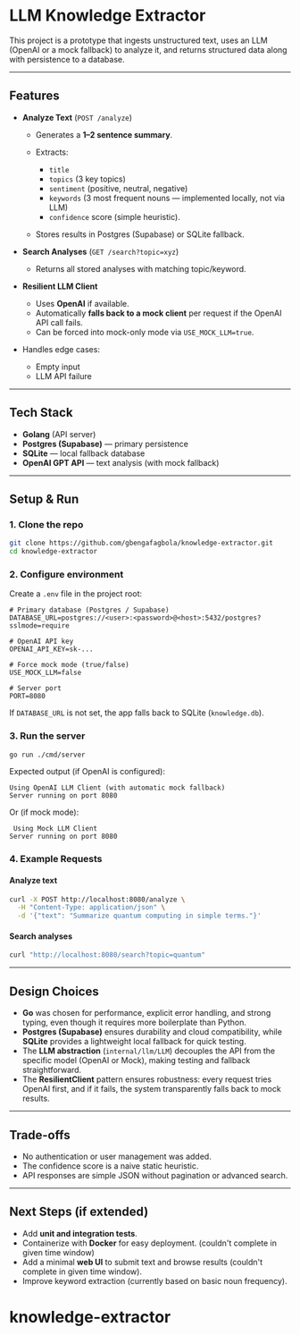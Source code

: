 
# LLM Knowledge Extractor

This project is a prototype that ingests unstructured text, uses an LLM (OpenAI or a mock fallback) to analyze it, and returns structured data along with persistence to a database.

---

## Features

* **Analyze Text** (`POST /analyze`)

  * Generates a **1–2 sentence summary**.
  * Extracts:

    * `title`
    * `topics` (3 key topics)
    * `sentiment` (positive, neutral, negative)
    * `keywords` (3 most frequent nouns — implemented locally, not via LLM)
    * `confidence` score (simple heuristic).
  * Stores results in Postgres (Supabase) or SQLite fallback.

* **Search Analyses** (`GET /search?topic=xyz`)

  * Returns all stored analyses with matching topic/keyword.

* **Resilient LLM Client**

  * Uses **OpenAI** if available.
  * Automatically **falls back to a mock client** per request if the OpenAI API call fails.
  * Can be forced into mock-only mode via `USE_MOCK_LLM=true`.

* Handles edge cases:

  * Empty input
  * LLM API failure

---

## Tech Stack

* **Golang** (API server)
* **Postgres (Supabase)** — primary persistence
* **SQLite** — local fallback database
* **OpenAI GPT API** — text analysis (with mock fallback)

---

## Setup & Run

### 1. Clone the repo

```bash
git clone https://github.com/gbengafagbola/knowledge-extractor.git
cd knowledge-extractor
```

### 2. Configure environment

Create a `.env` file in the project root:

```env
# Primary database (Postgres / Supabase)
DATABASE_URL=postgres://<user>:<password>@<host>:5432/postgres?sslmode=require

# OpenAI API key
OPENAI_API_KEY=sk-...

# Force mock mode (true/false)
USE_MOCK_LLM=false

# Server port
PORT=8080
```

If `DATABASE_URL` is not set, the app falls back to SQLite (`knowledge.db`).

### 3. Run the server

```bash
go run ./cmd/server
```

Expected output (if OpenAI is configured):

```
Using OpenAI LLM Client (with automatic mock fallback)
Server running on port 8080
```

Or (if mock mode):

```
 Using Mock LLM Client
Server running on port 8080
```

### 4. Example Requests

#### Analyze text

```bash
curl -X POST http://localhost:8080/analyze \
  -H "Content-Type: application/json" \
  -d '{"text": "Summarize quantum computing in simple terms."}'
```

#### Search analyses

```bash
curl "http://localhost:8080/search?topic=quantum"
```

---

## Design Choices

* **Go** was chosen for performance, explicit error handling, and strong typing, even though it requires more boilerplate than Python.
* **Postgres (Supabase)** ensures durability and cloud compatibility, while **SQLite** provides a lightweight local fallback for quick testing.
* The **LLM abstraction** (`internal/llm/LLM`) decouples the API from the specific model (OpenAI or Mock), making testing and fallback straightforward.
* The **ResilientClient** pattern ensures robustness: every request tries OpenAI first, and if it fails, the system transparently falls back to mock results.

---

## Trade-offs
* No authentication or user management was added.
* The confidence score is a naive static heuristic.
* API responses are simple JSON without pagination or advanced search.

---

## Next Steps (if extended)

* Add **unit and integration tests**.
* Containerize with **Docker** for easy deployment.  (couldn't complete in given time window)
* Add a minimal **web UI** to submit text and browse results (couldn't complete in given time window).
* Improve keyword extraction (currently based on basic noun frequency).


# knowledge-extractor
